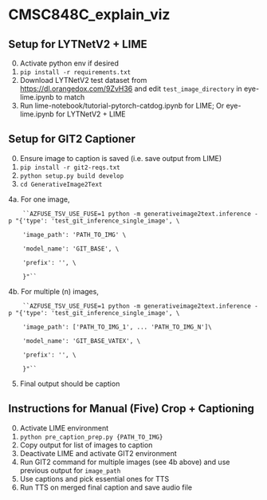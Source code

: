 # CMSC848C_explain_viz

## Setup for LYTNetV2 + LIME

0. Activate python env if desired
1. ``pip install -r requirements.txt``
2. Download LYTNetV2 test dataset from <https://dl.orangedox.com/9ZvH36> and edit ``test_image_directory`` in eye-lime.ipynb to match
3. Run lime-notebook/tutorial-pytorch-catdog.ipynb for LIME;
        Or eye-lime.ipynb for LYTNetV2 + LIME


## Setup for GIT2 Captioner

0. Ensure image to caption is saved (i.e. save output from LIME)
1. ``pip install -r git2-reqs.txt``
2. ``python setup.py build develop``
3. ``cd GenerativeImage2Text``

4a. For one image,
 		
		``AZFUSE_TSV_USE_FUSE=1 python -m generativeimage2text.inference -p "{'type': 'test_git_inference_single_image', \
      		
		'image_path': 'PATH_TO_IMG' \
            	
		'model_name': 'GIT_BASE', \
	        
		'prefix': '', \
	  	
		}"``
	  
4b. For multiple (n) images, 

		``AZFUSE_TSV_USE_FUSE=1 python -m generativeimage2text.inference -p "{'type': 'test_git_inference_single_image', \
     		
		'image_path': ['PATH_TO_IMG_1', ... 'PATH_TO_IMG_N']\
        	
		'model_name': 'GIT_BASE_VATEX', \
	        
		'prefix': '', \
	  	
		}"``

5. Final output should be caption


## Instructions for Manual (Five) Crop + Captioning

0. Activate LIME environment
1. ``python pre_caption_prep.py {PATH_TO_IMG}``
2. Copy output for list of images to caption
3. Deactivate LIME and activate GIT2 environment
4. Run GIT2 command for multiple images (see 4b above) and use previous output  for `image_path`
5. Use captions and pick essential ones for TTS
6. Run TTS on merged final caption and save audio file
